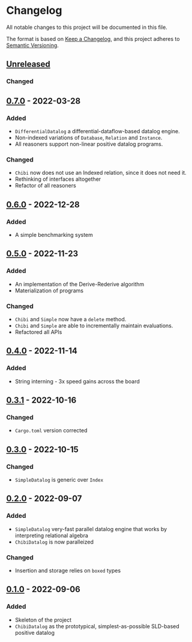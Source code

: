 # Changelog
All notable changes to this project will be documented in this file.

The format is based on [Keep a Changelog](https://keepachangelog.com/en/1.0.0/),
and this project adheres to [Semantic Versioning](https://semver.org/spec/v2.0.0.html).

## [Unreleased]
### Changed

## [0.7.0] - 2022-03-28
### Added
- `DifferentialDatalog` a differential-dataflow-based datalog engine.
- Non-indexed variations of `Database`, `Relation` and `Instance`.
- All reasoners support non-linear positive datalog programs.

### Changed
- `Chibi` now does not use an Indexed relation, since it does not need it.
- Rethinking of interfaces altogether
- Refactor of all reasoners

## [0.6.0] - 2022-12-28
### Added
- A simple benchmarking system

## [0.5.0] - 2022-11-23
### Added
- An implementation of the Derive-Rederive algorithm
- Materialization of programs

### Changed
- `Chibi` and `Simple` now have a `delete` method.
- `Chibi` and `Simple` are able to incrementally maintain evaluations.
- Refactored all APIs

## [0.4.0] - 2022-11-14
### Added
- String interning - 3x speed gains across the board

## [0.3.1] - 2022-10-16
### Changed
- `Cargo.toml` version corrected

## [0.3.0] - 2022-10-15
### Changed
- `SimpleDatalog` is generic over `Index`

## [0.2.0] - 2022-09-07
### Added
- `SimpleDatalog` very-fast parallel datalog engine that works by interpreting relational algebra
- `ChibiDatalog` is now paralleized

### Changed
- Insertion and storage relies on `boxed` types

## [0.1.0] - 2022-09-06
### Added
- Skeleton of the project
- `ChibiDatalog` as the prototypical, simplest-as-possible SLD-based positive datalog

[Unreleased]: https://github.com/brurucy/shapiro/compare/v0.7.0...HEAD
[0.7.0]: https://github.com/brurucy/shapiro/releases/tag/v0.7.0
[0.6.0]: https://github.com/brurucy/shapiro/releases/tag/v0.6.0
[0.5.0]: https://github.com/brurucy/shapiro/releases/tag/v0.5.0
[0.4.0]: https://github.com/brurucy/shapiro/releases/tag/v0.4.0
[0.3.1]: https://github.com/brurucy/shapiro/releases/tag/v0.3.1	
[0.3.0]: https://github.com/brurucy/shapiro/releases/tag/v0.3.0
[0.2.0]: https://github.com/brurucy/shapiro/releases/tag/v0.2.0
[0.1.0]: https://github.com/brurucy/shapiro/releases/tag/v0.1.0
